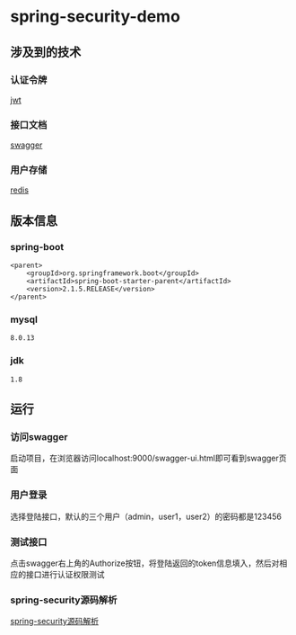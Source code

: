 # spring-security-demo

## 涉及到的技术

### 认证令牌
[jwt](https://jwt.io/)
### 接口文档
[swagger](https://swagger.io/tools/swagger-ui/)
### 用户存储
[redis](https://redis.io/)
## 版本信息
### spring-boot
```
<parent>
    <groupId>org.springframework.boot</groupId>
    <artifactId>spring-boot-starter-parent</artifactId>
    <version>2.1.5.RELEASE</version>
</parent>
```
### mysql
```
8.0.13
```
### jdk
```
1.8
```
## 运行
### 访问swagger
启动项目，在浏览器访问localhost:9000/swagger-ui.html即可看到swagger页面
### 用户登录
选择登陆接口，默认的三个用户（admin，user1，user2）的密码都是123456
### 测试接口
点击swagger右上角的Authorize按钮，将登陆返回的token信息填入，然后对相应的接口进行认证权限测试
### spring-security源码解析
[spring-security源码解析](https://zyc.red/categories/spring-security/)

